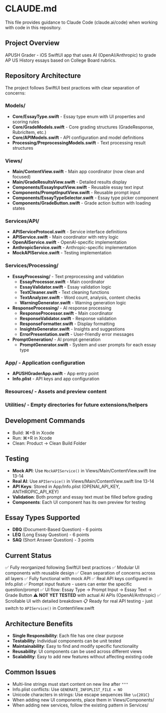 # CLAUDE.md

This file provides guidance to Claude Code (claude.ai/code) when working with code in this repository.

## Project Overview
APUSH Grader - iOS SwiftUI app that uses AI (OpenAI/Anthropic) to grade AP US History essays based on College Board rubrics.

## Repository Architecture
The project follows SwiftUI best practices with clear separation of concerns:

### **Models/** 
- **Core/EssayType.swift** - Essay type enum with UI properties and scoring rules
- **Core/GradeModels.swift** - Core grading structures (GradeResponse, RubricItem, etc.)
- **Core/APIModels.swift** - API configuration and model definitions
- **Processing/PreprocessingModels.swift** - Text processing result structures

### **Views/**
- **Main/ContentView.swift** - Main app coordinator (now clean and focused)
- **Main/GradeResultsView.swift** - Detailed results display
- **Components/EssayInputView.swift** - Reusable essay text input
- **Components/PromptInputView.swift** - Reusable prompt input
- **Components/EssayTypeSelector.swift** - Essay type picker component
- **Components/GradeButton.swift** - Grade action button with loading states

### **Services/API/**
- **APIServiceProtocol.swift** - Service interface definitions
- **APIService.swift** - Main coordinator with retry logic
- **OpenAIService.swift** - OpenAI-specific implementation
- **AnthropicService.swift** - Anthropic-specific implementation  
- **MockAPIService.swift** - Testing implementation

### **Services/Processing/**
- **EssayProcessing/** - Text preprocessing and validation
  - **EssayProcessor.swift** - Main coordinator
  - **EssayValidator.swift** - Essay validation logic
  - **TextCleaner.swift** - Text cleaning functions
  - **TextAnalyzer.swift** - Word count, analysis, content checks
  - **WarningGenerator.swift** - Warning generation logic
- **ResponseProcessing/** - AI response processing
  - **ResponseProcessor.swift** - Main coordinator
  - **ResponseValidator.swift** - Response validation
  - **ResponseFormatter.swift** - Display formatting
  - **InsightsGenerator.swift** - Insights and suggestions
  - **ErrorPresentation.swift** - User-friendly error messages
- **PromptGeneration/** - AI prompt generation
  - **PromptGenerator.swift** - System and user prompts for each essay type

### **App/** - Application configuration
- **APUSHGraderApp.swift** - App entry point
- **Info.plist** - API keys and app configuration

### **Resources/** - Assets and preview content
### **Utilities/** - Empty directories for future extensions/helpers

## Development Commands
- Build: ⌘+B in Xcode
- Run: ⌘+R in Xcode
- Clean: Product → Clean Build Folder

## Testing
- **Mock API**: Use `MockAPIService()` in Views/Main/ContentView.swift line 13-14
- **Real AI**: Use `APIService()` in Views/Main/ContentView.swift line 13-14
- **API Keys**: Stored in App/Info.plist (OPENAI_API_KEY, ANTHROPIC_API_KEY)
- **Validation**: Both prompt and essay text must be filled before grading
- **Components**: Each UI component has its own preview for testing

## Essay Types Supported
- **DBQ** (Document-Based Question) - 6 points
- **LEQ** (Long Essay Question) - 6 points  
- **SAQ** (Short Answer Question) - 3 points

## Current Status
✅ Fully reorganized following SwiftUI best practices
✅ Modular UI components with reusable design
✅ Clean separation of concerns across all layers
✅ Fully functional with mock API
✅ Real API keys configured in Info.plist
✅ Prompt input feature - users can enter the specific question/prompt
✅ UI flow: Essay Type → Prompt Input → Essay Text → Grade Button
⚠️ **NOT YET TESTED** with actual AI APIs (OpenAI/Anthropic)
✅ Scrollable UI with detailed breakdown
📋 Ready for real API testing - just switch to `APIService()` in ContentView.swift

## Architecture Benefits
- **Single Responsibility**: Each file has one clear purpose
- **Testability**: Individual components can be unit tested
- **Maintainability**: Easy to find and modify specific functionality
- **Reusability**: UI components can be used across different views
- **Scalability**: Easy to add new features without affecting existing code

## Common Issues
- Multi-line strings must start content on new line after `"""`
- Info.plist conflicts: Use `GENERATE_INFOPLIST_FILE = NO`
- Unicode characters in strings: Use escape sequences like `\u{201C}`
- When adding new UI components, place them in Views/Components/
- When adding new services, follow the existing pattern in Services/